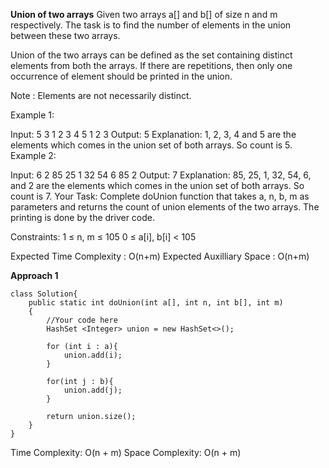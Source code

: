 **Union of two arrays**
Given two arrays a[] and b[] of size n and m respectively. The task is to find the number of elements in the union between these two arrays.

Union of the two arrays can be defined as the set containing distinct elements from both the arrays. If there are repetitions, then only one occurrence of element should be printed in the union.

Note : Elements are not necessarily distinct.

Example 1:

Input:
5 3
1 2 3 4 5
1 2 3
Output: 
5
Explanation: 
1, 2, 3, 4 and 5 are the
elements which comes in the union set
of both arrays. So count is 5.
Example 2:

Input:
6 2 
85 25 1 32 54 6
85 2 
Output: 
7
Explanation: 
85, 25, 1, 32, 54, 6, and
2 are the elements which comes in the
union set of both arrays. So count is 7.
Your Task:
Complete doUnion function that takes a, n, b, m as parameters and returns the count of union elements of the two arrays. The printing is done by the driver code.

Constraints:
1 ≤ n, m ≤ 105
0 ≤ a[i], b[i] < 105

Expected Time Complexity : O(n+m)
Expected Auxilliary Space : O(n+m)

**Approach 1**
```
class Solution{
    public static int doUnion(int a[], int n, int b[], int m) 
    {
        //Your code here
        HashSet <Integer> union = new HashSet<>();
        
        for (int i : a){
            union.add(i);
        }
        
        for(int j : b){
            union.add(j);
        }
        
        return union.size();
    }
}
```
Time Complexity: O(n + m)
Space Complexity: O(n + m)
